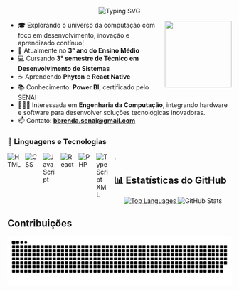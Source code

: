 <p align="center">
  <img src="https://readme-typing-svg.herokuapp.com?font=Fira+Code&size=25&duration=4000&pause=1000&color=FF69B4&center=true&vCenter=true&width=600&lines=Olá!+Meu+nome+é+Brenda!" alt="Typing SVG" />
</p>

 <div>

<img   height=150px width=150px align="right" src="https://i.pinimg.com/originals/d6/e1/27/d6e12796914cde798323225515bd7868.gif"/>

- 🎓 Explorando o universo da computação com foco em desenvolvimento, inovação e aprendizado contínuo! 
- 📖 Atualmente no **3° ano do Ensino Médio**
- 💻 Cursando **3° semestre de Técnico em Desenvolvimento de Sistemas**
- ☕ Aprendendo **Phyton** e **React Native**
- 📚 Conhecimento: **Power BI**, certificado pelo SENAI
- 👩🏻‍💻 Interessada em **Engenharia da Computação**, integrando hardware e software para desenvolver soluções tecnológicas inovadoras. 
- 📫 Contato: **bbrenda.senai@gmail.com**

### 🤖 Linguagens e Tecnologias

<img 
    align="left" 
    alt="HTML"
    title="HTML" 
    width="30px" 
    style="padding-right: 10px;" 
    src="https://cdn.jsdelivr.net/gh/devicons/devicon@latest/icons/html5/html5-original.svg" 
/>
<img 
    align="left" 
    alt="CSS" 
    title="CSS"
    width="30px" 
    style="padding-right: 10px;" 
    src="https://cdn.jsdelivr.net/gh/devicons/devicon@latest/icons/css3/css3-original.svg" 
/>
<img 
    align="left" 
    alt="JavaScript" 
    title="JavaScript"
    width="30px" 
    style="padding-right: 10px;" 
    src="https://cdn.jsdelivr.net/gh/devicons/devicon@latest/icons/javascript/javascript-original.svg" 
/>
<img 
    align="left" 
    alt="React"
    title="React" 
    width="30px" 
    style="padding-right: 10px;" 
    src="https://cdn.jsdelivr.net/gh/devicons/devicon@latest/icons/react/react-original.svg" 
/>
<img 
    align="left" 
    alt="PHP" 
    title="PHP"
    width="30px" 
    style="padding-right: 10px;" 
    src="https://cdn.jsdelivr.net/gh/devicons/devicon@latest/icons/php/php-original.svg" 
/>
<img 
    align="left" 
    alt="TypeScript XML" 
    title="TypeScript XML"
    width="30px" 
    style="padding-right: 10px;" 
    src="https://cdn.jsdelivr.net/gh/devicons/devicon@latest/icons/TypeScript-XML/TypeScript-XML-original.svg" 
/>
.
## 📊 Estatísticas do GitHub

<div align="center">
  <a href="https://github.com/anuraghazra/github-readme-stats">
    <img src="https://github-readme-stats.vercel.app/api/top-langs/?username=BreOliv&layout=compact&langs_count=6&theme=radical" alt="Top Languages"/>
  </a>
  <img src="https://github-readme-stats.vercel.app/api?username=BreOliv&show_icons=true&theme=radical" alt="GitHub Stats"/>
</div>


## Contribuições

<div align="center">
  <picture>
    <source media="(prefers-color-scheme: dark)" srcset="https://raw.githubusercontent.com/platane/platane/output/github-contribution-grid-snake-dark.svg">
    <source media="(prefers-color-scheme: light)" srcset="https://raw.githubusercontent.com/platane/platane/output/github-contribution-grid-snake.svg">
    <img alt="GitHub Contribution Snake" src="https://raw.githubusercontent.com/platane/platane/output/github-contribution-grid-snake.svg">
  </picture>
</div>
